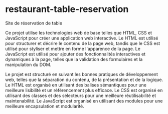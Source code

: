 # restaurant-table-reservation
Site de réservation de table

Ce projet utilise les technologies web de base telles que HTML, CSS et JavaScript pour créer une application web interactive. 
Le HTML est utilisé pour structurer et décrire le contenu de la page web, tandis que le CSS est utilisé pour styliser et mettre 
en forme l'apparence de la page. Le JavaScript est utilisé pour ajouter des fonctionnalités interactives et dynamiques 
à la page, telles que la validation des formulaires et la manipulation du DOM.

Le projet est structuré en suivant les bonnes pratiques de développement web, telles que la séparation du contenu, de la 
présentation et de la logique. Le HTML est organisé en utilisant des balises sémantiques pour une meilleure lisibilité et 
un référencement plus efficace. Le CSS est organisé en utilisant des classes et des sélecteurs pour une meilleure 
réutilisabilité et maintenabilité. Le JavaScript est organisé en utilisant des modules pour une meilleure encapsulation 
et modularité.
